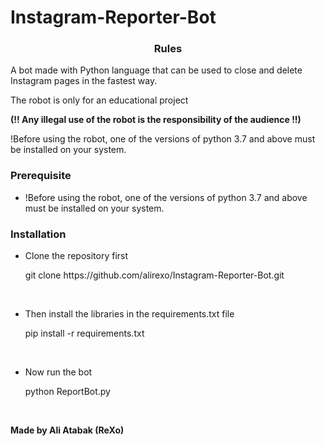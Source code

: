 # Instagram-Reporter-Bot
<h3><p align="center">Rules</p></h3>

A bot made with Python language that can be used to close and delete Instagram pages in the fastest way.

The robot is only for an educational project

<b>(!! Any illegal use of the robot is the responsibility of the audience !!)</b>

!Before using the robot, one of the versions of python 3.7 and above must be installed on your system.</br>

  
  
<h3><p align="left">Prerequisite</p></h3>
  
- !Before using the robot, one of the versions of python 3.7 and above must be installed on your system.
 

  
<h3><p align="left">Installation</p></h3>

- Clone the repository first 
   
    <p>git clone https://github.com/alirexo/Instagram-Reporter-Bot.git</p></br>
 
  
 - Then install the libraries in the requirements.txt file
  
    <p>pip install -r requirements.txt</p></br>
 
  
  
 - Now run the bot
  
    <p>python ReportBot.py</p></br>
 

  
  <b>Made by Ali Atabak (ReXo)</b>
